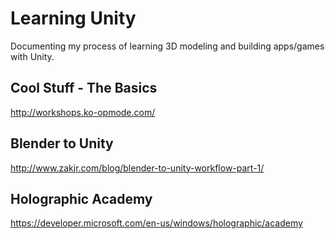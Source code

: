 # Learning Unity
Documenting my process of learning 3D modeling and building apps/games with Unity. 

## Cool Stuff - The Basics
http://workshops.ko-opmode.com/

## Blender to Unity
http://www.zakjr.com/blog/blender-to-unity-workflow-part-1/

## Holographic Academy
https://developer.microsoft.com/en-us/windows/holographic/academy
